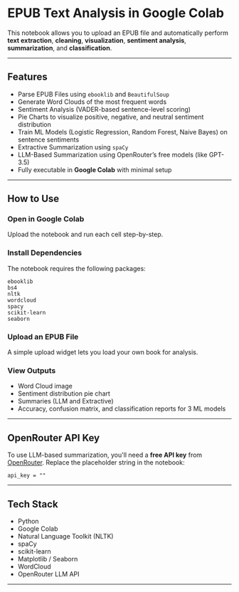# EPUB Text Analysis in Google Colab

This notebook allows you to upload an EPUB file and automatically perform **text extraction**, **cleaning**, **visualization**, **sentiment analysis**, **summarization**, and **classification**.

---

## Features

- Parse EPUB Files using `ebooklib` and `BeautifulSoup`  
- Generate Word Clouds of the most frequent words  
- Sentiment Analysis (VADER-based sentence-level scoring)  
- Pie Charts to visualize positive, negative, and neutral sentiment distribution  
- Train ML Models (Logistic Regression, Random Forest, Naive Bayes) on sentence sentiments  
- Extractive Summarization using `spaCy`  
- LLM-Based Summarization using OpenRouter’s free models (like GPT-3.5)  
- Fully executable in **Google Colab** with minimal setup  

---

## How to Use

### Open in Google Colab  
Upload the notebook and run each cell step-by-step.

### Install Dependencies  
The notebook requires the following packages:

```
ebooklib
bs4
nltk
wordcloud
spacy
scikit-learn
seaborn
````

### Upload an EPUB File

A simple upload widget lets you load your own book for analysis.

### View Outputs

* Word Cloud image
* Sentiment distribution pie chart
* Summaries (LLM and Extractive)
* Accuracy, confusion matrix, and classification reports for 3 ML models

---

## OpenRouter API Key

To use LLM-based summarization, you'll need a **free API key** from [OpenRouter](https://openrouter.ai/).
Replace the placeholder string in the notebook:

```
api_key = ""
```

---

## Tech Stack

* Python
* Google Colab
* Natural Language Toolkit (NLTK)
* spaCy
* scikit-learn
* Matplotlib / Seaborn
* WordCloud
* OpenRouter LLM API

---
